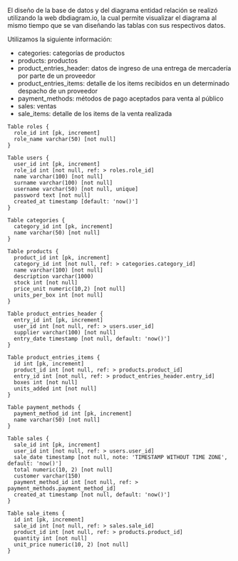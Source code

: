 El diseño de la base de datos y del diagrama entidad relación se realizó utilizando la web dbdiagram.io, la cual permite visualizar el diagrama al mismo tiempo que se van diseñando las tablas con sus respectivos datos.

Utilizamos la siguiente información:

- categories: categorías de productos
- products: productos
- product_entries_header: datos de ingreso de una entrega de mercadería por parte de un proveedor
- product_entries_items: detalle de los items recibidos en un determinado despacho de un proveedor
- payment_methods: métodos de pago aceptados para venta al público
- sales: ventas
- sale_items: detalle de los items de la venta realizada


```
Table roles {
  role_id int [pk, increment]
  role_name varchar(50) [not null]
}

Table users {
  user_id int [pk, increment]
  role_id int [not null, ref: > roles.role_id]
  name varchar(100) [not null]
  surname varchar(100) [not null]
  username varchar(50) [not null, unique]
  password text [not null]
  created_at timestamp [default: 'now()']
}

Table categories {
  category_id int [pk, increment]
  name varchar(50) [not null]
}

Table products {
  product_id int [pk, increment]
  category_id int [not null, ref: > categories.category_id] 
  name varchar(100) [not null]
  description varchar(1000)
  stock int [not null]
  price_unit numeric(10,2) [not null]
  units_per_box int [not null]
}

Table product_entries_header {
  entry_id int [pk, increment]
  user_id int [not null, ref: > users.user_id]
  supplier varchar(100) [not null]
  entry_date timestamp [not null, default: 'now()']
}

Table product_entries_items {
  id int [pk, increment]
  product_id int [not null, ref: > products.product_id]
  entry_id int [not null, ref: > product_entries_header.entry_id]
  boxes int [not null]
  units_added int [not null]
}

Table payment_methods {
  payment_method_id int [pk, increment]
  name varchar(50) [not null]
}

Table sales {
  sale_id int [pk, increment]
  user_id int [not null, ref: > users.user_id]
  sale_date timestamp [not null, note: 'TIMESTAMP WITHOUT TIME ZONE', default: 'now()']
  total numeric(10, 2) [not null]
  customer varchar(150)
  payment_method_id int [not null, ref: > payment_methods.payment_method_id] 
  created_at timestamp [not null, default: 'now()']
}

Table sale_items {
  id int [pk, increment]
  sale_id int [not null, ref: > sales.sale_id]
  product_id int [not null, ref: > products.product_id]
  quantity int [not null]
  unit_price numeric(10, 2) [not null]
}
```